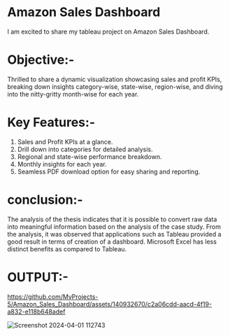 # Amazon Sales Dashboard
I am excited to share my tableau project on Amazon Sales Dashboard.

# Objective:-      
Thrilled to share a dynamic visualization showcasing sales and profit KPIs, breaking down insights category-wise, state-wise, region-wise, and diving into the nitty-gritty month-wise for each year.

# Key Features:-               
1) Sales and Profit KPIs at a glance.     
2) Drill down into categories for detailed analysis.       
3) Regional and state-wise performance breakdown.      
4) Monthly insights for each year.        
5) Seamless PDF download option for easy sharing and reporting.         

# conclusion:-
The analysis of the thesis indicates that it is possible to convert raw data into
meaningful information based on the analysis of the case study. From the
analysis, it was observed that applications such as Tableau provided a good
result in terms of creation of a dashboard. Microsoft Excel has less distinct
benefits as compared to Tableau.            

# OUTPUT:-


https://github.com/MyProjects-5/Amazon_Sales_Dashboard/assets/140932670/c2a06cdd-aacd-4f19-a832-e118b648adef


![Screenshot 2024-04-01 112743](https://github.com/MyProjects-5/Amazon_Sales_Dashboard/assets/140932670/b5e18168-6792-40ce-92f2-f77361d4c3dd)



